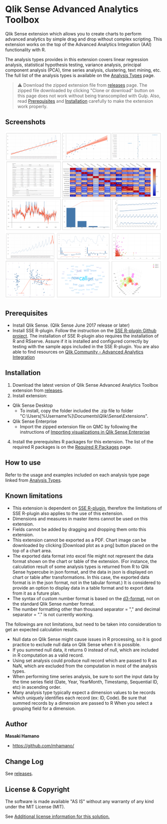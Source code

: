 # Qlik Sense Advanced Analytics Toolbox
Qlik Sense extension which allows you to create charts to perform advanced analytics by simple drag and drop without complex scripting. This extension works on the top of the Advanced Analytics Integration (AAI) functionality with R.

The analysis types provides in this extension covers linear regression analysis, statistical hypothesis testing, variance analysis, principal component analysis (PCA), time series analysis, clustering, text mining, etc. The full list of the analysis types is available on the [Analysis Types](./docs/analysis/analysis.md) page.

> :warning: Download the zipped extension file from [releases](https://github.com/mhamano/advanced-analytics-toolbox/releases) page. The zipped file downloaded by clicking "Clone or download" button on this page does not work without being transcompiled with Gulp. Also, read [Prerequisites](#prerequisites) and [Installation](#installation) carefully to make the extension work properly.

## Screenshots
![sample screenshot](./docs/analysis/images/sample1.png)
![sample screenshot](./docs/analysis/images/sample2.png)

## Prerequisites
 * Install Qlik Sense. (Qlik Sense June 2017 release or later)
 * Install SSE R-plugin. Follow the instruction on the [SSE R-plugin Github project](https://github.com/qlik-oss/sse-r-plugin). The installation of SSE R-plugin also requires the installation of R and RSserve. Assure if it is installed and configured correctly by testing with the sample apps included in the SSE R-plugin. You are also able to find resources on [Qlik Community - Advanced Analytics Integration](https://community.qlik.com/community/advanced-analytics-integration)

## Installation
1. Download the latest version of Qlik Sense Advanced Analytics Toolbox extension from [releases](https://github.com/mhamano/advanced-analytics-toolbox/releases).
2. Install extension:
  * Qlik Sense Desktop
	 * To install, copy the folder included the .zip file to folder "C:\Users\[%Username%]\Documents\Qlik\Sense\Extensions\".
  * Qlik Sense Enterprise
	 * Import the zipped extension file on QMC by following the instructions of [Importing visualizations in Qlik Sense Enterprise](http://help.qlik.com/en-US/sense-developer/June2017/Subsystems/Extensions/Content/Howtos/deploy-extensions.htm)
4. Install the prerequisites R packages for this extension. The list of the required R packages is on the [Required R Packages](./docs/packages.md) page.

## How to use
Refer to the usage and examples included on each analysis type page linked from [Analysis Types](./docs/analysis/analysis.md).

## Known limitations
 * This extension is dependent on [SSE R-plugin](https://github.com/qlik-oss/sse-r-plugin), therefore the limitations of SSE R-plugin also applies to the use of this extension.
 * Dimensions and measures in master items cannot be used on this extension.
 * Fields cannot be added by dragging and dropping them onto this extension.
 * This extension cannot be exported as a PDF. Chart image can be downloaded by clicking [Download plot as a png] button placed on the top of a chart area.
 * The exported data format into excel file might not represent the data format shown on the chart or table of the extension. (For instance, the calculation result of some analysis types is returned from R to Qlik Sense hypercube in json format, and the data in json is displayed on chart or table after transformations. In this case, the exported data format is in the json format, not in the tabular format.) It is considered to provide an option to display data in a table format and to export data from it as a future plan.
 * The syntax of custom number format is based on the [d3-format](https://github.com/d3/d3-format/blob/master/README.md#d3-format), not on the standard Qlik Sense number format.
 * The number formatting other than thousand separator = "," and decimal separator = "." is not currently working.

The followings are not limitations, but need to be taken into consideration to get an expected calculation results.
 * Null data on Qlik Sense might cause issues in R processing, so it is good practice to exclude null data on Qlik Sense when it is possible.
 * If you summed null data, it returns 0 instead of null, which are included in R computation as a valid record.
 * Using set analysis could produce null record which are passed to R as NaN, which are excluded from the computation in most of the analysis types.
 * When performing time series analysis, be sure to sort the input data by the time series field (Date, Year, YearMonth, Timestamp, Sequential ID, etc) in ascending order.
 * Many analysis type typically expect a dimension values to be records which uniquely identifies each record (ex: ID, Code). Be sure that summed records by a dimension are passed to R When you select a grouping field for a dimension.

## Author

**Masaki Hamano**
* https://github.com/mhamano/

## Change Log

See [releases](https://github.com/mhamano/advanced-analytics-toolbox/releases).

## License & Copyright
The software is made available "AS IS" without any warranty of any kind under the MIT License (MIT).

See [Additional license information for this solution.](LICENSE.md)
